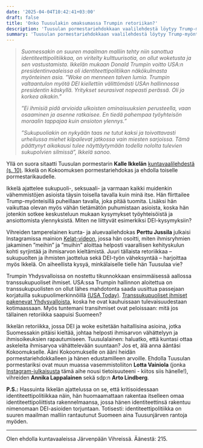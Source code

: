 ```yaml
---
date: '2025-04-04T10:42:41+03:00'
draft: false
title: 'Onko Tuusulakin omaksumassa Trumpin retoriikan?'
description: 'Tuusulan pormestariehdokkaan vaalilehdestä löytyy Trump-myönteisiä sävyjä, joita ei pidä ohittaa kevyesti.'
summary: 'Tuusulan pormestariehdokkaan vaalilehdestä löytyy Trump-myönteisiä sävyjä, joita ei pidä ohittaa kevyesti.'
---
```


>*Suomessakin on suuren maailman malliin tehty niin sanottua identiteettipolitiikkaa, on viritelty kulttuurisotia, on ollut woketusta ja sen vastustamista. Ikkelän mukaan Donald Trumpin voitto USA:n presidentinvaaleissa oli identiteettipolitiikan näkökulmasta myönteinen asia. ”Woke on menneen talven lumia. Trumpin valtaantulon myötä DEI kiellettiin välittömästi USAn hallinnossa presidentin käskyllä. Yritykset seurasivat nopeasti perässä. Oli jo korkea aikakin.”*
>
>*”Ei ihmisiä pidä arvioida ulkoisten ominaisuuksien perusteella, vaan osaaminen ja asenne ratkaisee. En tiedä pahempaa työyhteisön moraalin tappajaa kuin ansioton ylennys.”*
>
>*”Sukupuoliakin on nykyään taas ne tutut kaksi ja toivottavasti urheilussa miehet kilpailevat jatkossa vain miesten sarjoissa. Tämä päättynyt aikakausi tulee näyttäytymään todella nololta tulevien sukupolvien silmissä”, Ikkelä sanoo.*

Yllä on suora sitaatti Tuusulan pormestarin **Kalle Ikkelän** [kuntavaalilehdestä (s. 10)](https://www.kalleikkela.fi/kuntavaalien-2025-vaalilehti/). Ikkelä on Kokoomuksen pormestariehdokas ja ehdolla toiselle pormestarikaudelle.

Ikkelä ajattelee sukupuoli-, seksuaali- ja varmaan kaikki muidenkin vähemmistöjen asioista täysin toisella tavalla kuin minä itse. Hän flirttailee Trump-myönteisillä puheillaan tavalla, joka pitää tuomita. Lisäksi hän vaikuttaa olevan myös vähän tietämätön puhumistaan asioista, koska hän jotenkin sotkee keskusteluun mukaan kysymykset työyhteisöistä ja ansiottomista ylennyksistä. Miten ne liittyvät esimerkiksi DEI-kysymyksiin?

Vihreiden tamperelainen kunta- ja aluevaaliehdokas **Perttu Jussila** julkaisi Instagramissa mainion [Kelat-videon](https://www.instagram.com/reel/DGplQBAt7JW/?igsh=MTNjbGhrODBpOHAyOA==), jossa hän osoitti, miten ihmisryhmien jakaminen ”meihin” ja ”muihin” aloittaa helposti vaarallisen kehityskulun kohti syrjintää ja ihmisarvon kieltämistä. Juuri tällaista retoriikkaa – sukupuolten ja ihmisten jaottelua sekä DEI-työn väheksyntää – harjoittaa myös Ikkelä. On aiheellista kysyä, minkälaiselle tielle hän Tuusulaa vie?

Trumpin Yhdysvalloissa on nostettu tikunnokkaan ensimmäisessä aallossa transsukupuoliset ihmiset. USA:ssa Trumpin hallinnon aloitettua on transsukupuolisten on ollut lähes mahdotonta saada uusittua passejaan korjatuilla sukupuolimerkinnöillä [(USA Today)](https://eu.usatoday.com/story/travel/2025/03/07/transgender-nonbinary-passports/80567094007/). [Transsukupuoliset ihmiset pakenevat Yhdysvalloista](https://www.rollingstone.com/culture/culture-features/trans-youth-trump-leaving-u-s-1235256729/), koska he ovat kauhuissaan tulevaisuudestaan kotimaassaan. Myös tuntemani transihmiset ovat peloissaan: mitä jos tällainen retoriikka saapuisi Suomeen?

Ikkelän retoriikka, jossa DEI ja woke esitetään haitallisina asioina, jotka Suomessakin pitäisi kieltää, johtaa helposti ihmisarvon vähättelyyn ja ihmisoikeuksien rapautumiseen. Tuusulalainen: haluatko, että kuntasi ottaa askeleita ihmisarvoa vähättelevään suuntaan? Jos et, älä anna ääntäsi Kokoomukselle. Ääni Kokoomukselle on ääni heidän pormestariehdokkalleen ja hänen edustamilleen arvoille. Ehdolla Tuusulan pormestariksi ovat muun muassa vasemmistoliiton **Lotta Vainiola** (jonka [Instagram-julkaisusta](https://www.instagram.com/p/DH8aKsIsjFD/) tämä aihe nousi tietoisuuteeni - kiitos siis hänelle!), vihreiden **Annika Lappalainen** sekä sdp:n **Arto Lindberg**.

**P.S.:** Hassuinta Ikkelän ajattelussa on se, että kritisoidessaan identiteettipolitiikkaa näin, hän huomaamattaan rakentaa itselleen omaa identiteettipoliittista rakennelmaansa, jossa hänen identiteettinsä rakentuu nimenomaan DEI-asioiden torjuntaan. Totisesti: identiteettipolitiikka on suuren maailman malliin rantautunut Suomeen aina Tuusunjärven rantoja myöden.

---

Olen ehdolla kuntavaaleissa Järvenpään Vihreissä. Äänestä: 215.